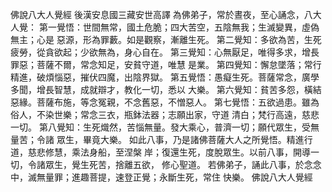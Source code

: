 佛說八大人覺經
後漢安息國三藏安世高譯
為佛弟子，常於晝夜，至心誦念，八大人覺：
第一覺悟：世間無常，國土危脆；四大苦空，五陰無我；生滅變異，虛偽無主；心是
惡源，形為罪藪。如是觀察，漸離生死。
第二覺知：多欲為苦，生死疲勞，從貪欲起；少欲無為，身心自在。
第三覺知：心無厭足，唯得多求，增長罪惡；菩薩不爾，常念知足，安貧守道，唯慧
是業。
第四覺知：懈怠墜落；常行精進，破煩惱惡，摧伏四魔，出陰界獄。
第五覺悟：愚癡生死。菩薩常念，廣學多聞，增長智慧，成就辯才，教化一切，悉以
大樂。
第六覺知：貧苦多怨，橫結惡緣。菩薩布施，等念冤親，不念舊惡，不憎惡人。
第七覺悟：五欲過患。雖為俗人，不染世樂；常念三衣，瓶鉢法器；志願出家，守道
清白；梵行高遠，慈悲一切。
第八覺知：生死熾然，苦惱無量。發大乘心，普濟一切；願代眾生，受無量苦；令諸
眾生，畢竟大樂。
如此八事，乃是諸佛菩薩大人之所覺悟。精進行道，慈悲修慧，乘法身船，至涅槃
岸；復還生死，度脫眾生。以前八事，開導一切，令諸眾生，覺生死苦，捨離五欲，
修心聖道。
若佛弟子，誦此八事，於念念中，滅無量罪；進趣菩提，速登正覺；永斷生死，常住
快樂。
佛說八大人覺經
